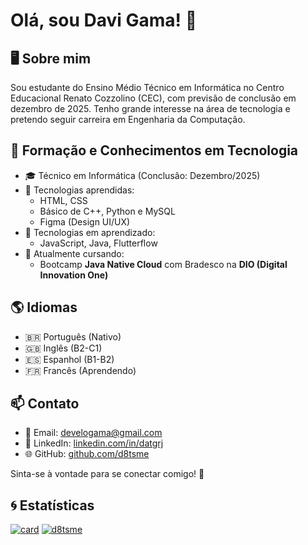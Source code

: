 # Olá, sou Davi Gama! 👋

## 🖥️ Sobre mim
Sou estudante do Ensino Médio Técnico em Informática no Centro Educacional Renato Cozzolino (CEC), com previsão de conclusão em dezembro de 2025. Tenho grande interesse na área de tecnologia e pretendo seguir carreira em Engenharia da Computação.

## 🚀 Formação e Conhecimentos em Tecnologia
- 🎓 Técnico em Informática (Conclusão: Dezembro/2025)
- 📌 Tecnologias aprendidas:
  - HTML, CSS
  - Básico de C++, Python e MySQL
  - Figma (Design UI/UX)
- 📌 Tecnologias em aprendizado:
  - JavaScript, Java, Flutterflow
- 🚀 Atualmente cursando:
  - Bootcamp **Java Native Cloud** com Bradesco na **DIO (Digital Innovation One)**

## 🌎 Idiomas
- 🇧🇷 Português (Nativo)
- 🇬🇧 Inglês (B2-C1)
- 🇪🇸 Espanhol (B1-B2)
- 🇫🇷 Francês (Aprendendo)

## 📫 Contato
- 📧 Email: [develogama@gmail.com](mailto:develogama@gmail.com)
- 💼 LinkedIn: [linkedin.com/in/datgrj](https://www.linkedin.com/in/datgrj/)
- 🌐 GitHub: [github.com/d8tsme](https://github.com/d8tsme)

Sinta-se à vontade para se conectar comigo! 🚀

## 🌀 Estatísticas
[![card](https://github-readme-stats.vercel.app/api?username=d8tsme&theme=default&show_icons=true)](https://github.com/anuraghazra/github-readme-stats)
[![d8tsme](https://github-readme-stats.vercel.app/api/top-langs/?username=d8tsme&hide=html&layout=compact&theme=default)](https://github.com/anuraghazra/github-readme-stats)
